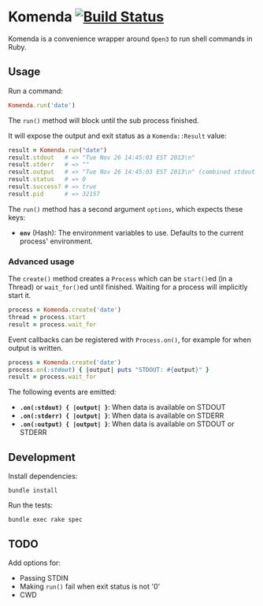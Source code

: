 Komenda [![Build Status](https://travis-ci.org/cargomedia/komenda.svg)](https://travis-ci.org/cargomedia/komenda)
=======
Komenda is a convenience wrapper around `Open3` to run shell commands in Ruby.

Usage
-----
Run a command:
```ruby
Komenda.run('date')
```

The `run()` method will block until the sub process finished.

It will expose the output and exit status as a `Komenda::Result` value:
```ruby
result = Komenda.run("date")
result.stdout   # => "Tue Nov 26 14:45:03 EST 2013\n"
result.stderr   # => ""
result.output   # => "Tue Nov 26 14:45:03 EST 2013\n" (combined stdout + stderr)
result.status   # => 0
result.success? # => true
result.pid      # => 32157
```

The `run()` method has a second argument `options`, which expects these keys:
- **`env`** (Hash): The environment variables to use. Defaults to the current process' environment.

### Advanced usage
The `create()` method creates a `Process` which can be `start()`ed (in a Thread) or `wait_for()`ed until finished.
Waiting for a process will implicitly start it.
```ruby
process = Komenda.create('date')
thread = process.start
result = process.wait_for
```

Event callbacks can be registered with `Process.on()`, for example for when output is written.
```ruby
process = Komenda.create('date')
process.on(:stdout) { |output| puts "STDOUT: #{output}" }
result = process.wait_for
```
The following events are emitted:
- **`.on(:stdout) { |output| }`**: When data is available on STDOUT
- **`.on(:stderr) { |output| }`**: When data is available on STDERR
- **`.on(:output) { |output| }`**: When data is available on STDOUT or STDERR

Development
-----------
Install dependencies:
```
bundle install
```

Run the tests:
```
bundle exec rake spec
```

TODO
----
Add options for:
- Passing STDIN
- Making `run()` fail when exit status is not '0'
- CWD
